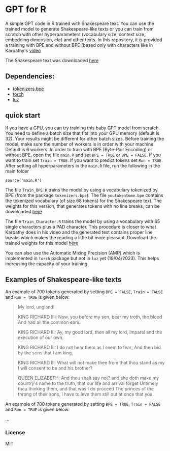 # GPT for R


A simple GPT code in R trained with Shakespeare text. You can use the trained model to generate Shakespeare-like texts or you can train from scratch with other hyperparameters (vocabulary size, context size, embedding dimension, etc) and other texts. In this repository, it is provided a training with BPE and without BPE (based only with characters like in Karpathy's [video](https://www.youtube.com/watch?v=kCc8FmEb1nY)

The Shakespeare text was downloaded [here](https://github.com/karpathy/ng-video-lecture/blob/master/input.txt)


## Dependencies:

- [tokenizers.bpe](https://cran.r-project.org/web/packages/tokenizers.bpe/index.html)
- [torch](https://cran.r-project.org/web/packages/torch/index.html) 
- [luz](https://cran.r-project.org/web/packages/luz/vignettes/get-started.html) 

## quick start

If you have a GPU, you can try training this baby GPT model from scratch. You need to define a batch size that fits into your GPU memory (default is 32). Your results might be different for other batch sizes. Before training the model, make sure the number of workers is in order with your machine. Default is 6 workers. In order to train with BPE (Byte-Pair Encoding) or without BPE, open the file `main.R` and set `BPE = TRUE` or `BPE = FALSE`. If you want to train set `Train = TRUE`. If you want to predict tokens set `Run = TRUE`. After setting all hyperparameters in the `main.R` file, run the following in the main folder

```
source('main.R')
```

The file `Train_BPE.R` trains the model by using a vocabulary tokenized by BPE (from the package `tokenizers.bpe`). The file `youtokentome.bpe` contains the tokenized vocabulary (of size 68 tokens) for the Shakespeare text. The weights for this version, that generates tokens with no line breaks, can be downloaded [here](https://drive.google.com/file/d/1XKr__cI4ZBZEiv1EGZc1Yc-bCQGOobKX)

The file `Train_Character.R`  trains the model by using a vocabulary with 65 single characters plus a PAD character. This procedure is closer to what Karpathy does in his video and the generated text contains proper line breaks which makes the reading a little bit more pleasant. Download the trained weights for this model [here](https://drive.google.com/file/d/1VDVRLk0o6wsdrlGTfF8xxqjtLo8n03y1)

You can also use the Automatic Mixing Precision (AMP) which is implemented in `torch` package but not in `luz` yet (19/04/2023). This helps increasing the capacity of your training.

## Examples of Shakespeare-like texts

An example of 700 tokens generated by setting `BPE = FALSE`, `Train = FALSE` and `Run = TRUE` is given below:

> My lord, ungland!
> 
> KING RICHARD IIII:
> Now, you before my son, bear my troth, the blood
> And had all the common ears.
> 
> KING RICHARD III:
> Ay, my good lord, then all my lord,
> Imparel and the execution of our own.
> 
> KING RICHARD III:
> I do not hear them as I seem to fear;
> And then bid by the sons that I am king.
> 
> KING RICHARD III:
> What will not make thee from that thou stand as my
> I will consent to be and his brother?
> 
> QUEEN ELIZABETH:
> And thou shalt say not? and she doth make my country's
> name to the truth, that our life and arrival forget
> Untimely thou thinking them, and that was I do proceed
> The princes of the throng of their sons,
> I have to leve them still out at once that you


An example of 700 tokens generated by setting `BPE = TRUE`, `Train = FALSE` and `Run = TRUE` is given below:

...


### License

MIT
